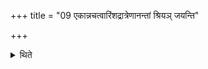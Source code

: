 +++
title = "09 एकान्नचत्वारिंशद्रात्रेणानन्तां श्रियञ् जयन्ति"

+++

<details><summary>थिते</summary>

9. (The performers) win endless glory by means of the performance of the thirty-nine-day-sacrificial-session.[^1]  

[^1] Cf. TMB XXIV.9.3.  
</details>
